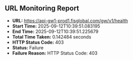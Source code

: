 ## URL Monitoring Report

- **URL:** https://api-gw1-prod1.fisglobal.com/gw/v1/health
- **Start Time:** 2025-09-12T10:39:51.083195
- **End Time:** 2025-09-12T10:39:51.225679
- **Total Time Taken:** 0.142484 seconds
- **HTTP Status Code:** 403
- **Status:** Failure
- **Failure Reason:** HTTP Status Code: 403
